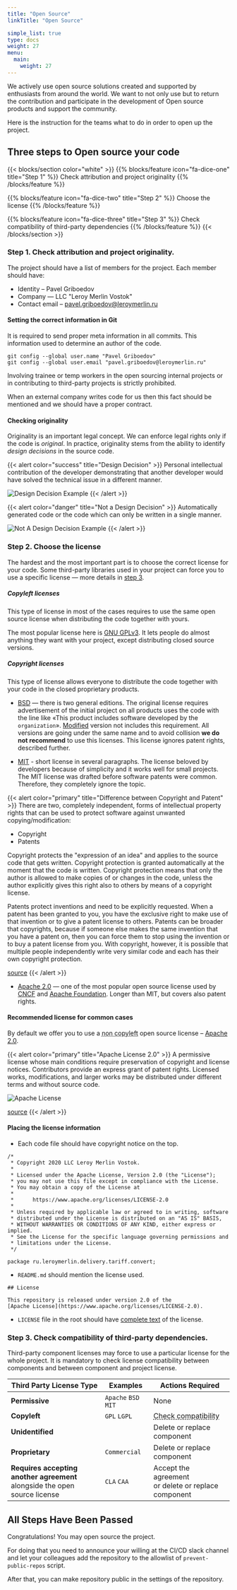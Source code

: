 ```yaml
---
title: "Open Source"
linkTitle: "Open Source"

simple_list: true
type: docs
weight: 27
menu:
  main:
    weight: 27
---
```


We actively use open source solutions created and supported by enthusiasts from around the world.
We want to not only use but to return the contribution and participate in the development
of Open source products and support the community. 

Here is the instruction for the teams what to do in order to open up the project.

## Three steps to Open source your code

{{< blocks/section color="white" >}}
{{% blocks/feature icon="fa-dice-one" title="Step 1" %}}
Check attribution and project originality
{{% /blocks/feature %}}

{{% blocks/feature icon="fa-dice-two" title="Step 2" %}}
Choose the license
{{% /blocks/feature %}}

{{% blocks/feature icon="fa-dice-three" title="Step 3" %}}
Check compatibility of third-party dependencies
{{% /blocks/feature %}}
{{< /blocks/section >}}

### Step 1. Check attribution and project originality.
The project should have a list of members for the project. Each member should have:

* Identity – Pavel Griboedov
* Company — LLC "Leroy Merlin Vostok"
* Contact email – pavel.griboedov@leroymerlin.ru

#### Setting the correct information in Git
It is required to send proper meta information in all commits. 
This information used to determine an author of the code.

```
git config --global user.name "Pavel Griboedov"
git config --global user.email "pavel.griboedov@leroymerlin.ru"
```

Involving trainee or temp workers in the open sourcing internal projects or 
in contributing to third-party projects is strictly prohibited.

When an external company writes code for us then this fact should be mentioned and we should have a proper contract. 

#### Checking originality
Originality is an important legal concept. We can enforce legal rights only if the code is *original*. 
In practice, originality stems from the ability to identify *design decisions* in the source code.

{{< alert color="success" title="Design Decision" >}}
Personal intellectual contribution of the developer demonstrating that another developer would have solved
the technical issue in a different manner.

![Design Decision Example](../images/design_decision.jpg)
{{< /alert >}}

{{< alert color="danger" title="Not a Design Decision" >}}
Automatically generated code or the code which can only be written in a single manner.

![Not A Design Decision Example](../images/not_design_decision.jpg)
{{< /alert >}}

### Step 2. Choose the license
The hardest and the most important part is to choose the correct license for your code.
Some third-party libraries used in your project can force you to use a specific license — 
more details in [step 3](#step-3-check-compatibility-of-third-party-dependencies).

##### Copyleft licenses
This type of license in most of the cases requires to use the same open source
license when distributing the code together with yours.

The most popular license here is [GNU GPLv3](https://choosealicense.com/licenses/gpl-3.0/). 
It lets people do almost anything they want with your project, except distributing closed source versions.

##### Copyright licenses
This type of license allows everyone to distribute the code together with your code in the closed proprietary products.

* [BSD](https://opensource.org/licenses/BSD-3-Clause) — there is two general editions.
The original license requires advertisement of the initial project on all products uses the code with the line like
«This product includes software developed by the `organization`».
[Modified](https://opensource.org/licenses/bsd-license.php) version not includes this requirement. 
All versions are going under the same name and to avoid collision **we do not recommend** to use this licenses.
This license ignores patent rights, described further.

* [MIT](https://opensource.org/licenses/MIT) - short license in several paragraphs.
The license beloved by developers because of simplicity and it works well for small projects.
The MIT license was drafted before software patents were common. Therefore, they completely ignore the topic.

{{< alert color="primary" title="Difference between Copyright and Patent" >}}
There are two, completely independent, forms of intellectual property rights
that can be used to protect software against unwanted copying/modification:

* Copyright
* Patents

Copyright protects the "expression of an idea" and applies to the source code that gets written.
Copyright protection is granted automatically at the moment that the code is written.
Copyright protection means that only the author is allowed to make copies of or changes in the code,
unless the author explicitly gives this right also to others by means of a copyright license.

Patents protect inventions and need to be explicitly requested. When a patent has been granted to you,
you have the exclusive right to make use of that invention or to give a patent license to others.
Patents can be broader that copyrights, because if someone else makes the same invention that you have a patent on,
then you can force them to stop using the invention or to buy a patent license from you. With copyright, however,
it is possible that multiple people independently write very similar code and each has their own copyright protection.

[source](https://opensource.stackexchange.com/questions/6302/what-does-express-grant-of-patent-rights-from-contributors-to-users-mean)
{{< /alert >}}

* [Apache 2.0](https://www.apache.org/licenses/LICENSE-2.0.txt) —
one of the most popular open source license used by [CNCF](https://www.cncf.io/) and [Apache Foundation](https://www.apache.org/licenses/).
Longer than MIT, but covers also patent rights.

#### Recommended license for common cases
By default we offer you to use a 
<abbr data-toggle="tooltip" title="It means everybody can distribute your code with the closed proprietary products.">non copyleft</abbr>
 open source license – [Apache 2.0](https://www.apache.org/licenses/LICENSE-2.0.txt).

{{< alert color="primary" title="Apache License 2.0" >}}
A permissive license whose main conditions require preservation of copyright and license notices.
Contributors provide an express grant of patent rights. 
Licensed works, modifications, and larger works may be distributed under different terms and without source code.

![Apache License](../images/apache_license.jpg)

[source](https://choosealicense.com/licenses/apache-2.0/)
{{< /alert >}}

#### Placing the license information
* Each code file should have copyright notice on the top.

```
/*
 * Copyright 2020 LLC Leroy Merlin Vostok.
 *
 * Licensed under the Apache License, Version 2.0 (the "License");
 * you may not use this file except in compliance with the License.
 * You may obtain a copy of the License at
 *
 *      https://www.apache.org/licenses/LICENSE-2.0
 *
 * Unless required by applicable law or agreed to in writing, software
 * distributed under the License is distributed on an "AS IS" BASIS,
 * WITHOUT WARRANTIES OR CONDITIONS OF ANY KIND, either express or implied.
 * See the License for the specific language governing permissions and
 * limitations under the License.
 */

package ru.leroymerlin.delivery.tariff.convert;
```

* `README.md` should mention the license used.

```
## License

This repository is released under version 2.0 of the 
[Apache License](https://www.apache.org/licenses/LICENSE-2.0).
```

* `LICENSE` file in the root should have [complete text](https://www.apache.org/licenses/LICENSE-2.0.txt) of the license.


### Step 3. Check compatibility of third-party dependencies.

Third-party component licenses may force to use a particular license for the whole project.
It is mandatory to check license compatibility between components and between component and project license.

| Third Party License Type                                                         | Examples             | Actions Required                                                            |
|----------------------------------------------------------------------------------|----------------------|-----------------------------------------------------------------------------|
| **Permissive**                                                                   | `Apache` `BSD` `MIT` | None                                                                        |
| **Copyleft**                                                                     | `GPL` `LGPL`         | <abbr data-toggle="tooltip" title="Ensure that its intial license allows its redistribution under the licence selected by the project or alongside the other third-party components governed by a possibly different license.">Check compatibility</abbr>|
| **Unidentified**                                                                 |                      | Delete or replace component                                                 |
| **Proprietary**                                                                  | `Commercial`         | Delete or replace component                                                 |
| **Requires accepting another agreement**<br /> alongside the open source license | `CLA` `CAA`          | Accept the agreement <br />or delete or replace component |


## All Steps Have Been Passed
Congratulations! You may open source the project. <i class="fa fa-glass-cheers"></i>

For doing that you need to announce your willing at the CI/CD slack channel 
and let your colleagues add the repository to the allowlist of `prevent-public-repos` script.

After that, you can make repository public in the settings of the repository.